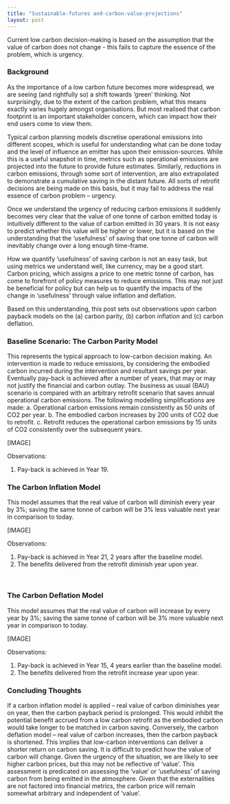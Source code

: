 ```yaml
---
title: "Sustainable-futures and-carbon-value-projections"
layout: post
---
```


Current low carbon decision-making is based on the assumption that the value of carbon does not change - this fails to capture the essence of the problem, which is urgency.

### Background

As the importance of a low carbon future becomes more widespread, we are seeing (and rightfully so) a shift towards ‘green’ thinking. Not surprisingly, due to the extent of the carbon problem, what this means exactly varies hugely amongst organisations. But most realised that carbon footprint is an important stakeholder concern, which can impact how their end users come to view them.  

Typical carbon planning models discretise operational emissions into different scopes, which is useful for understanding what can be done today and the level of influence an emitter has upon their emission-sources. While this is a useful snapshot in time, metrics such as operational emissions are projected into the future to provide future estimates. Similarly, reductions in carbon emissions, through some sort of intervention, are also extrapolated to demonstrate a cumulative saving in the distant future. All sorts of retrofit decisions are being made on this basis, but it may fail to address the real essence of carbon problem – urgency.

Once we understand the urgency of reducing carbon emissions it suddenly becomes very clear that the value of one tonne of carbon emitted today is intuitively different to the value of carbon emitted in 30 years. It is not easy to predict whether this value will be higher or lower, but it is based on the understanding that the ‘usefulness’ of saving that one tonne of carbon will inevitably change over a long enough time-frame.

How we quantify ‘usefulness’ of saving carbon is not an easy task, but using metrics we understand well, like currency, may be a good start. Carbon pricing, which assigns a price to one metric tonne of carbon, has come to forefront of policy measures to reduce emissions. This may not just be beneficial for policy but can help us to quantify the impacts of the change in ‘usefulness’ through value inflation and deflation.

Based on this understanding, this post sets out observations upon carbon payback models on the (a) carbon parity, (b) carbon inflation and (c) carbon deflation. 

### Baseline Scenario: The Carbon Parity Model

This represents the typical approach to low-carbon decision making. An intervention is made to reduce emissions, by considering the embodied carbon incurred during the intervention and resultant savings per year. Eventually pay-back is achieved after a number of years, that may or may not justify the financial and carbon outlay. The business as usual (BAU) scenario is compared with an arbitrary retrofit scenario that saves annual operational carbon emissions. The following modelling simplifications are made:
a.	Operational carbon emissions remain consistently as 50 units of CO2 per year.
b.	The embodied carbon increases by 200 units of CO2 due to retrofit.
c.	Retrofit reduces the operational carbon emissions by 15 units of CO2 consistently over the subsequent years.
 
 [IMAGE]
 
Observations:
1.	Pay-back is achieved in Year 19.
 
### The Carbon Inflation Model

This model assumes that the real value of carbon will diminish every year by 3%; saving the same tonne of carbon will be 3% less valuable next year in comparison to today.

[IMAGE]

Observations:
1.	Pay-back is achieved in Year 21, 2 years after the baseline model.
2.	The benefits delivered from the retrofit diminish year upon year.
  
 
### The Carbon Deflation Model

This model assumes that the real value of carbon will increase by every year by 3%; saving the same tonne of carbon will be 3% more valuable next year in comparison to today.

[IMAGE]
 
Observations:
1.	Pay-back is achieved in Year 15, 4 years earlier than the baseline model.
2.	The benefits delivered from the retrofit increase year upon year.

### Concluding Thoughts

If a carbon inflation model is applied – real value of carbon diminishes year on year, then the carbon payback period is prolonged. This would inhibit the potential benefit accrued from a low carbon retrofit as the embodied carbon would take longer to be matched in carbon saving.
Conversely, the carbon deflation model – real value of carbon increases, then the carbon payback is shortened. This implies that low-carbon interventions can deliver a shorter return on carbon saving. 
It is difficult to predict how the value of carbon will change. Given the urgency of the situation, we are likely to see higher carbon prices, but this may not be reflective of ‘value’. This assessment is predicated on assessing the ‘value’ or ‘usefulness’ of saving carbon from being emitted in the atmosphere. Given that the externalities are not factored into financial metrics, the carbon price will remain somewhat arbitrary and independent of ‘value’. 




